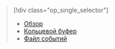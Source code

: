 > [!div class="op_single_selector"]
> * [Обзор](../articles/sql-database/sql-database-xevent-db-diff-from-svr.md)
> * [Кольцевой буфер](../articles/sql-database/sql-database-xevent-code-ring-buffer.md)
> * [Файл событий](../articles/sql-database/sql-database-xevent-code-event-file.md)
> 
> 

<!---HONumber=AcomDC_0608_2016-->
